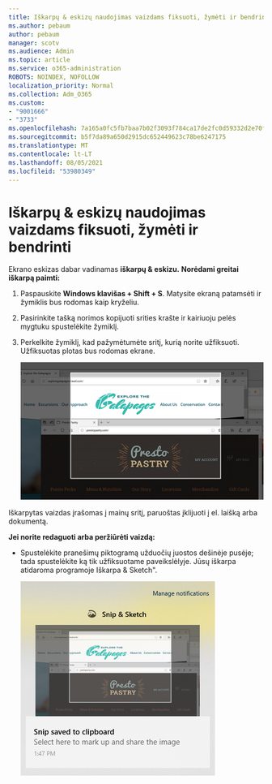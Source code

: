 ```yaml
---
title: Iškarpų & eskizų naudojimas vaizdams fiksuoti, žymėti ir bendrinti
ms.author: pebaum
author: pebaum
manager: scotv
ms.audience: Admin
ms.topic: article
ms.service: o365-administration
ROBOTS: NOINDEX, NOFOLLOW
localization_priority: Normal
ms.collection: Adm_O365
ms.custom:
- "9001666"
- "3733"
ms.openlocfilehash: 7a165a0fc5fb7baa7b02f3093f784ca17de2fc0d59332d2e70fb0f507bfeb221
ms.sourcegitcommit: b5f7da89a650d2915dc652449623c78be6247175
ms.translationtype: MT
ms.contentlocale: lt-LT
ms.lasthandoff: 08/05/2021
ms.locfileid: "53980349"
---
```

# <a name="use-snip--sketch-to-capture-mark-up-and-share-images"></a>Iškarpų & eskizų naudojimas vaizdams fiksuoti, žymėti ir bendrinti

Ekrano eskizas dabar vadinamas **iškarpų & eskizu.** **Norėdami greitai iškarpą paimti:**

1. Paspauskite **Windows klavišas + Shift + S**. Matysite ekraną patamsėti ir žymiklis bus rodomas kaip kryželiu. 

2. Pasirinkite tašką norimos kopijuoti srities krašte ir kairiuoju pelės mygtuku spustelėkite žymiklį. 

3. Perkelkite žymiklį, kad pažymėtumėte sritį, kurią norite užfiksuoti. Užfiksuotas plotas bus rodomas ekrane.

   ![paryškintos pažymėtos srities vaizdas](media/snipone.png)

Iškarpytas vaizdas įrašomas į mainų sritį, paruoštas įklijuoti į el. laišką arba dokumentą. 

**Jei norite redaguoti arba peržiūrėti vaizdą:** 

- Spustelėkite pranešimų piktogramą užduočių juostos dešinėje pusėje; tada spustelėkite ką tik užfiksuotame paveikslėlyje. Jūsų iškarpa atidaroma programoje Iškarpa & Sketch".

   ![paveikslėlio, rodomą iškarpų programėlėje, vaizdas](media/sniptwo.png)
